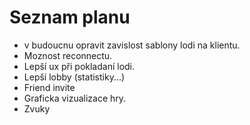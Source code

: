 # Seznam planu
* v budoucnu opravit zavislost sablony lodi na klientu.
* Moznost reconnectu.
* Lepší ux při pokladaní lodi.
* Lepší lobby (statistiky...)
* Friend invite
* Graficka vizualizace hry.
* Zvuky

